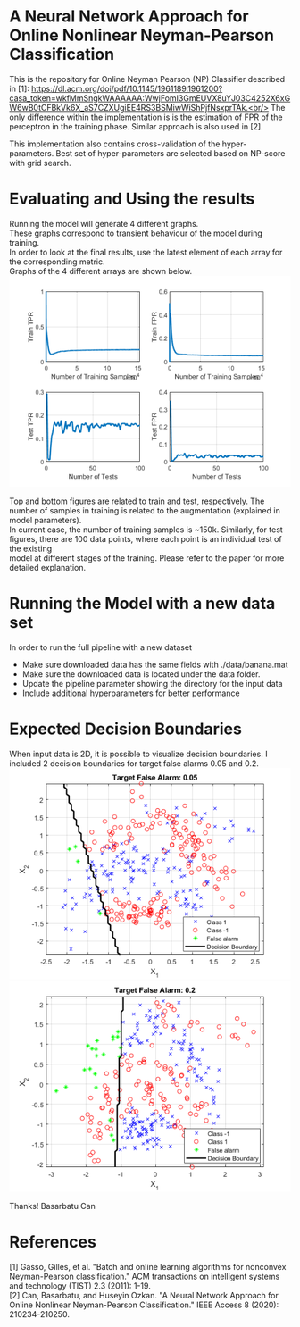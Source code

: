 # A Neural Network Approach for Online Nonlinear Neyman-Pearson Classification
This is the repository for Online Neyman Pearson (NP) Classifier described in [1]: https://dl.acm.org/doi/pdf/10.1145/1961189.1961200?casa_token=wkfMmSngkWAAAAAA:WwjFomI3GmEUVX8uYJ03C4252X6xGW6wB0tCFBkVk6X_aS7CZXUgiEE4RS3BSMiwWiShPjfNsxprTAk.<br/>
The only difference within the implementation is is the estimation of FPR of the perceptron in the training phase. Similar approach is also used in [2].<br/>

This implementation also contains cross-validation of the hyper-parameters. Best set of hyper-parameters are selected based on NP-score with grid search.<br/>

# Evaluating and Using the results
Running the model will generate 4 different graphs.<br/>
These graphs correspond to transient behaviour of the model during training.<br/>
In order to look at the final results, use the latest element of each array for the corresponding metric.<br/>
Graphs of the 4 different arrays are shown below.<br/>
<img src="figures/code_output.png"><br/>

Top and bottom figures are related to train and test, respectively. The number of samples in training is related to the augmentation (explained in model parameters).<br/>
In current case, the number of training samples is ~150k. Similarly, for test figures, there are 100 data points, where each point is an individual test of the existing<br/>
model at different stages of the training. Please refer to the paper for more detailed explanation.<br/>

# Running the Model with a new data set
In order to run the full pipeline with a new dataset
* Make sure downloaded data has the same fields with ./data/banana.mat
* Make sure the downloaded data is located under the data folder.
* Update the pipeline parameter showing the directory for the input data
* Include additional hyperparameters for better performance

# Expected Decision Boundaries
When input data is 2D, it is possible to visualize decision boundaries. I included 2 decision boundaries for target false alarms 0.05 and 0.2.<br/>
<img src="figures/db_005.png">
<img src="figures/db_020.png">

Thanks!
Basarbatu Can

# References
[1] Gasso, Gilles, et al. "Batch and online learning algorithms for nonconvex Neyman-Pearson classification." ACM transactions on intelligent systems and technology (TIST) 2.3 (2011): 1-19. <br/>
[2] Can, Basarbatu, and Huseyin Ozkan. "A Neural Network Approach for Online Nonlinear Neyman-Pearson Classification." IEEE Access 8 (2020): 210234-210250.